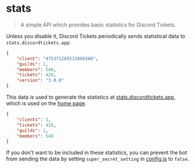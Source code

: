 # stats

> A simple API which provides basic statistics for Discord Tickets.

Unless you disable it, Discord Tickets periodically sends statistical data to `stats.discordtickets.app`:

```json
{
	"client": "475371285531066368",
	"guilds": 1,
	"members": 548,
	"tickets": 426,
	"version": "3.0.0"
}
```

This data is used to generate the statistics at [stats.discordtickets.app](https://stats.discordtickets.app/), which is used on the [home page](https://discordtickets.app).

```json
{
	"clients": 1,
	"tickets": 426,
	"guilds": 1,
	"members": 548
}
```

If you don't want to be included in these statistics, you can prevent the bot from sending the data by setting `super_secret_setting` in [config.js](https://github.com/discord-tickets/bot/blob/main/user/example.config.js) to `false`.
